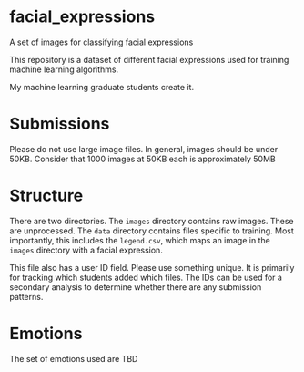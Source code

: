 # facial_expressions
A set of images for classifying facial expressions

This repository is a dataset of different facial expressions used for 
training machine learning algorithms.

My machine learning graduate students create it.

# Submissions
Please do not use large image files. In general, images should be under 50KB.
Consider that 1000 images at 50KB each is approximately 50MB

# Structure
There are two directories. The `images` directory contains raw images. These
are unprocessed. The `data` directory contains files specific to training.
Most importantly, this includes the `legend.csv`, which maps an image in the
`images` directory with a facial expression. 

This file also has a user ID field. Please use something unique.
It is primarily for tracking which students added which files.
The IDs can be used for a secondary analysis to determine
whether there are any submission patterns.

# Emotions
The set of emotions used are TBD

